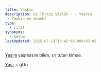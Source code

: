 ```yaml
---
title: Yaşkın
description: Öz Türkçe Sözlük - - Yaşkın 
 - Yaşkın ne demek?
type:
  - sıfat
synonyms:
  - ketum
lastUpdated: 2025-07-19T16:42:00.000+03:00
---
```

[Yaşım](/sozluk/yaşım) yaşmasını bilen, sır tutan kimse.

[Yaş-](/sozluk/yaşmak) + gUn
